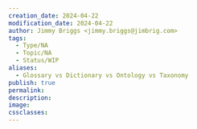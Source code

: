 ```yaml
---
creation_date: 2024-04-22
modification_date: 2024-04-22
author: Jimmy Briggs <jimmy.briggs@jimbrig.com>
tags:
  - Type/NA
  - Topic/NA
  - Status/WIP
aliases:
  - Glossary vs Dictionary vs Ontology vs Taxonomy
publish: true
permalink:
description:
image:
cssclasses:
---
```

